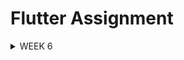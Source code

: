 # Flutter Assignment
<details>  
<summary>WEEK 6</summary>

### Explain what are stateless widgets and stateful widgets, and explain the difference between them.
Stateful widgets make up parts of the Flutter application's user interface which are more dynamic and can change its appearance in response to events triggered by user interactions or when it receives data. The widget's State is then stored in a State object to separate the widget's state from its appearance, and this State consists of values that can change. Example: Slider, Form. Stateless widgets on the other hand, are static and do not have changes in state. While they may change in appearance ever so slightly, they do not have a separately stored State object that allows them to be dynamic. Example: Icon, Text.

### Mention the widgets that you have used for this project and its uses. 
1. MaterialApp: Wraps the entire application and provides necessary material design functionality like theming, navigation, and localization.
2. Material: A widget that introduces the Material Design visual style, giving widgets like buttons and text fields their material appearance like elevation effects, shadows.
3. InkWell: A rectangular area that responds to touch, often used to wrap other widgets like buttons or images to make them tappable with ripple effects on touch.
4. Scaffold: Provides a basic layout structure for the visual interface of the screen, including standard elements like an app bar, body, floating action button, bottom navigation, and drawers.
5. AppBar: A material design app bar that typically holds titles, icons, and actions at the top of a screen, often used inside a Scaffold.
6. SnackBar: A lightweight message bar that briefly shows messages at the bottom of the screen, often used to inform users about the result of actions they’ve taken.
7. SingleChildScrollView: A scrollable widget that allows its single child to scroll vertically or horizontally, useful when the content might not fit on a single screen.
8. SizedBox: A box with a fixed size, often used to add space between widgets or to define specific dimensions for a widget.
9. Column: A layout widget that arranges its children vertically, useful for stacking widgets in a vertical direction.
10. GridView: A scrollable, 2D array of widgets, useful for displaying a large number of items (like images or icons) in a grid format.
11. Padding: A widget that insets its child by the specified padding values on each side, used to control spacing around a widget.
12. Text: A widget that displays a string of text with a customizable style.
13. Icon: A widget that displays a graphical symbol from the material design library or other icon sets.

### What is the use-case for setState()? Explain the variable that can be affected by setState().
The setState() method in Flutter is used within stateful widgets to trigger a UI rebuild when the widget's state changes. It updates variables that affect the UI, such as counters, colors, or text, by marking the widget tree for redrawing. Typically, it is used to modify state variables (defined within the State class) in response to user interactions or other dynamic events, ensuring the UI reflects the updated values. However, only the logic for updating the state should go inside setState(), and it should not be used for long-running tasks.

### Explain the difference between const and final keyword.
The const keyword declares compile time constants, while the final keyword declares run time constants. This means that a variable declared with the const keyword is initialized at compile-time and is already assigned a value by the time the program runs, while a variable declared with the final keyword is initialized at run-time and can only be assigned for a single time after the program runs. For example, you can use final when you don't know what the value of a variable is during compile-time, like when you need to store data from an API in a variable, this only happens when your code is already running.

### Explain how you implemented the checklist above step-by-step.
```
flutter create cosmmique
cd cosmique
```

```
import 'package:flutter/material.dart';
```

```
import 'package:flutter/material.dart';
import 'package:cosmique/menu.dart';

void main() {
  runApp(const MyApp());
}

class MyApp extends StatelessWidget {
  const MyApp({super.key});

  // This widget is the root of your application.
  @override
  Widget build(BuildContext context) {
    return MaterialApp(
      title: 'Cosmique',
      debugShowCheckedModeBanner: false,
      theme: ThemeData(
        colorScheme: ColorScheme.fromSwatch(
       primarySwatch: Colors.grey,
 ).copyWith(secondary: Colors.grey[900]),
        useMaterial3: true,
      ),
      home: MyHomePage(),
    );
  }
```

```

class ItemCard extends StatelessWidget {
  // Display the card with an icon and name.

  final ItemHomepage item; 
  
  const ItemCard(this.item, {super.key}); 

  @override
  Widget build(BuildContext context) {
    return Material(
      // Specify the background color of the application theme.
      color: item.iconColor,
      // Round the card border.
      borderRadius: BorderRadius.circular(12),
      
      child: InkWell(
        // Action when the card is pressed.
        onTap: () {
          // Display the SnackBar message when the card is pressed.
          ScaffoldMessenger.of(context)
            ..hideCurrentSnackBar()
            ..showSnackBar(
              SnackBar(content: Text("You have pressed the ${item.name} button!"))
            );
        },
        // Container to store the Icon and Text
        child: Container(
          padding: const EdgeInsets.all(8),
          child: Center(
            child: Column(
              // Place the Icon and Text in the center of the card.
              mainAxisAlignment: MainAxisAlignment.center,
              children: [
                Icon(
                  item.icon,
                  color: Colors.white,
                  size: 30.0,
                ),
                const Padding(padding: EdgeInsets.all(3)),
                Text(
                  item.name,
                  textAlign: TextAlign.center,
                  style: const TextStyle(color: Colors.white),
                ),
              ],
            ),
          ),
        ),
      ),
    );
  }
}
```

```
class ItemHomepage {
     final String name;
     final IconData icon;
     final Color iconColor;

     ItemHomepage(this.name, this.icon, this.iconColor);
 }
```

```
class InfoCard extends StatelessWidget {
  // Card information that displays the title and content.

  final String title;  // Card title.
  final String content;  // Card content.

  const InfoCard({super.key, required this.title, required this.content});

  @override
  Widget build(BuildContext context) {
    return Card(
      // Create a card box with a shadow.
      elevation: 2.0,
      child: Container(
        // Set the size and spacing within the card.
        width: MediaQuery.of(context).size.width / 3.5, // Adjust with the width of the device used.
        padding: const EdgeInsets.all(16.0),
        // Place the title and content vertically.
        child: Column(
          children: [
            Text(
              title,
              style: const TextStyle(fontWeight: FontWeight.bold),
            ),
            const SizedBox(height: 8.0),
            Text(content),
          ],
        ),
      ),
    );
  }
}

```

```
import 'package:flutter/material.dart';
class MyHomePage extends StatelessWidget {
  final String npm = '2306171713'; // NPM
  final String name = 'Flori Andrea Ng'; // Name
  final String className = 'KKI'; // Class
  final List<ItemHomepage> items = [
         ItemHomepage("View Product", Icons.mood, Colors.lightBlue),
         ItemHomepage("Add Product", Icons.add, Colors.orange),
         ItemHomepage("Logout", Icons.logout, Colors.pink),
     ];
  MyHomePage({super.key});

    @override
  Widget build(BuildContext context) {
    // Scaffold provides the basic structure of the page with the AppBar and body.
    return Scaffold(
      // AppBar is the top part of the page that displays the title.
      appBar: AppBar(
        // The title of the application "Mental Health Tracker" with white text and bold font.
        title: const Text(
          'COSMIQUE',
          style: TextStyle(
            color: Colors.white,
            fontWeight: FontWeight.bold,
          ),
        ),
        // The background color of the AppBar is obtained from the application theme color scheme.
        backgroundColor: Theme.of(context).colorScheme.secondary,
      ),
      // Body of the page with paddings around it.
      body: SingleChildScrollView( 
      child: Padding(
        padding: const EdgeInsets.all(16.0),
        // Place the widget vertically in a column.
        child: Column(
          crossAxisAlignment: CrossAxisAlignment.center,
          children: [
            // Row to display 3 InfoCard horizontally.
            Row(
              mainAxisAlignment: MainAxisAlignment.spaceEvenly,
              children: [
                InfoCard(title: 'NPM', content: npm),
                InfoCard(title: 'Name', content: name),
                InfoCard(title: 'Class', content: className),
              ],
            ),

            // Give a vertical space of 16 units.
            const SizedBox(height: 16.0),

            // Place the following widget in the center of the page.
            Center(
              child: Column(
                // Place the text and grid item vertically.

                children: [
                  // Display the welcome message with bold font and size 18.
                  const Padding(
                    padding: EdgeInsets.only(top: 16.0),
                    child: Text(
                      'Welcome to COSMIQUE',
                      style: TextStyle(
                        fontWeight: FontWeight.bold,
                        fontSize: 18.0,
                      ),
                    ),
                  ),

                  // Grid to display ItemCard in a 3 column grid.
                  GridView.count(
                    primary: true,
                    padding: const EdgeInsets.all(20),
                    crossAxisSpacing: 10,
                    mainAxisSpacing: 10,
                    crossAxisCount: 3,
                    // To ensure that the grid fits its height.
                    shrinkWrap: true,

                    // Display ItemCard for each item in the items list.
                    children: items.map((ItemHomepage item) {
                      return ItemCard(item);
                    }).toList(),
                  ),
                ],       
              ),
            ),
          ],
        ),
      ),
    ),
    );
  }
}
```
</details>
